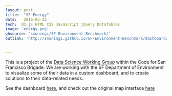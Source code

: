 ```yaml
---
layout: post
title:  "SF Energy"
date:   2016-03-22
tech:  D3.js HTML CSS JavaScript jQuery DataTables
image: 'energy.png'
ghsource: 'smoningi/SF-Environment-Benchmark/'
outlink: 'http://smoningi.github.io/SF-Environment-Benchmark/dashboard/'


---
```

This is a project of the [Data Science Working Group](http://datascience.codeforsanfrancisco.org) within the Code for San Francisco Brigade. We are working with the SF Department of Environment to visualize some of their data in a custom dashboard, and to create solutions to their data-related needs.

See the dashboard [here](http://smoningi.github.io/SF-Environment-Benchmark/dashboard/), and check out the original map interface [here](http://smoningi.github.io/SF-Environment-Benchmark/map/)